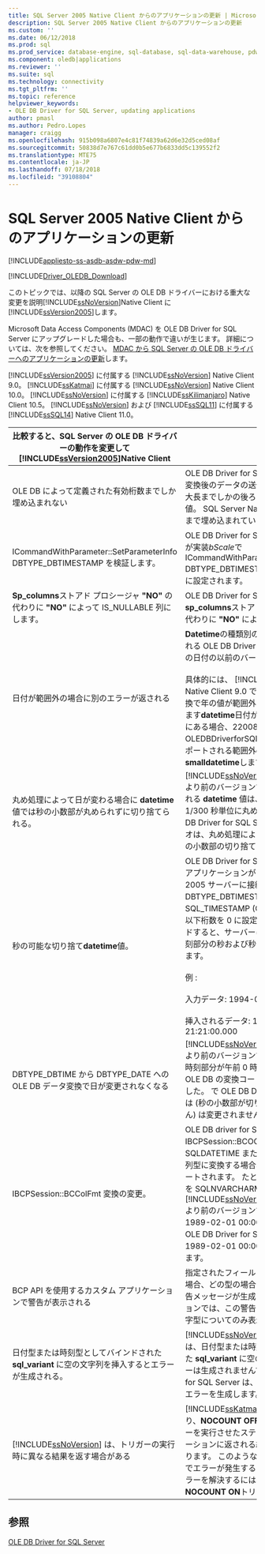 ```yaml
---
title: SQL Server 2005 Native Client からのアプリケーションの更新 | Microsoft Docs
description: SQL Server 2005 Native Client からのアプリケーションの更新
ms.custom: ''
ms.date: 06/12/2018
ms.prod: sql
ms.prod_service: database-engine, sql-database, sql-data-warehouse, pdw
ms.component: oledb|applications
ms.reviewer: ''
ms.suite: sql
ms.technology: connectivity
ms.tgt_pltfrm: ''
ms.topic: reference
helpviewer_keywords:
- OLE DB Driver for SQL Server, updating applications
author: pmasl
ms.author: Pedro.Lopes
manager: craigg
ms.openlocfilehash: 915b098a6807e4c81f74839a62d6e32d5ced08af
ms.sourcegitcommit: 50838d7e767c61dd0b5e677b6833dd5c139552f2
ms.translationtype: MTE75
ms.contentlocale: ja-JP
ms.lasthandoff: 07/18/2018
ms.locfileid: "39108804"
---
```

# <a name="updating-an-application-from-sql-server-2005-native-client"></a>SQL Server 2005 Native Client からのアプリケーションの更新
[!INCLUDE[appliesto-ss-asdb-asdw-pdw-md](../../../includes/appliesto-ss-asdb-asdw-pdw-md.md)]

[!INCLUDE[Driver_OLEDB_Download](../../../includes/driver_oledb_download.md)]

  このトピックでは、以降の SQL Server の OLE DB ドライバーにおける重大な変更を説明[!INCLUDE[ssNoVersion](../../../includes/ssnoversion-md.md)]Native Client に[!INCLUDE[ssVersion2005](../../../includes/ssversion2005-md.md)]します。  

 Microsoft Data Access Components (MDAC) を OLE DB Driver for SQL Server にアップグレードした場合も、一部の動作で違いが生じます。 詳細については、次を参照してください。 [MDAC から SQL Server の OLE DB ドライバーへのアプリケーションの更新](../../oledb/applications/updating-an-application-to-oledb-driver-for-sql-server-from-mdac.md)します。  

 [!INCLUDE[ssVersion2005](../../../includes/ssversion2005-md.md)] に付属する [!INCLUDE[ssNoVersion](../../../includes/ssnoversion-md.md)] Native Client 9.0。 [!INCLUDE[ssKatmai](../../../includes/sskatmai-md.md)] に付属する [!INCLUDE[ssNoVersion](../../../includes/ssnoversion-md.md)] Native Client 10.0。  [!INCLUDE[ssNoVersion](../../../includes/ssnoversion-md.md)] に付属する [!INCLUDE[ssKilimanjaro](../../../includes/sskilimanjaro-md.md)] Native Client 10.5。 [!INCLUDE[ssNoVersion](../../../includes/ssnoversion-md.md)] および [!INCLUDE[ssSQL11](../../../includes/sssql11-md.md)] に付属する [!INCLUDE[ssSQL14](../../../includes/sssql14-md.md)] Native Client 11.0。  

|比較すると、SQL Server の OLE DB ドライバーの動作を変更して[!INCLUDE[ssVersion2005](../../../includes/ssversion2005-md.md)]Native Client|[説明]|  
|------------------------------------------------------------------------------------|-----------------|  
|OLE DB によって定義された有効桁数までしか埋め込まれない|OLE DB Driver for SQL Server、サーバーへの変換後のデータの送信先の変換をデータの最大長までしかの後ろにゼロで埋める**datetime**値。 SQL Server Native Client 9.0 では、9 桁まで埋め込まれていました。|  
|ICommandWithParameter::SetParameterInfo DBTYPE_DBTIMESTAMP を検証します。|OLE DB Driver for SQL Server、OLE DB 要件が実装*bScale*で ICommandWithParameter::SetParameterInfo DBTYPE_DBTIMESTAMP の秒の小数部の精度に設定されます。|  
|**Sp_columns**ストアド プロシージャ **"NO"** の代わりに **"NO"** によって IS_NULLABLE 列にします。|OLE DB Driver for SQL Server で**sp_columns**ストアド プロシージャ **"NO"** の代わりに **"NO"** によって IS_NULLABLE 列。|  
|日付が範囲外の場合に別のエラーが返される|**Datetime**の種類別のエラー番号によって返される OLE DB Driver for SQL Server、範囲外の日付の以前のバージョンで返されていた。<br /><br /> 具体的には、 [!INCLUDE[ssNoVersion](../../../includes/ssnoversion-md.md)] Native Client 9.0 では、すべてへの文字列変換で年の値が範囲外の場合は 22007 が返されます**datetime**日付がでサポートされる範囲内にある場合、22008が返さOLEDBDriverforSQLServerと**datetime2**でサポートされる範囲外**datetime**または**smalldatetime**します。|  
|丸め処理によって日が変わる場合に **datetime** 値では秒の小数部が丸められずに切り捨てられる。|[!INCLUDE[ssNoVersion](../../../includes/ssnoversion-md.md)] Native Client 10.0 より前のバージョンでは、サーバーに送信される **datetime** 値は、クライアントによって 1/300 秒単位に丸められていました。 OLE DB Driver for SQL Server では、このシナリオは、丸め処理によって日が変わる場合に、秒の小数部の切り捨てとされます。|  
|秒の可能な切り捨て**datetime**値。|OLE DB Driver for SQL Server でビルドしたアプリケーションが [!INCLUDE[ssNoVersion](../../../includes/ssnoversion-md.md)] 2005 サーバーに接続する場合、型識別子を DBTYPE_DBTIMESTAMP (OLE DB) または SQL_TIMESTAMP (ODBC) に設定し、小数点以下桁数を 0 に設定して datetime 列にバインドすると、サーバーに送信されるデータの時刻部分の秒および秒の小数部が切り捨てられます。<br /><br /> 例 :<br /><br /> 入力データ: 1994-08-21 21:21:36.000<br /><br /> 挿入されるデータ: 1994-08-21 21:21:00.000|  
|DBTYPE_DBTIME から DBTYPE_DATE への OLE DB データ変換で日が変更されなくなる|[!INCLUDE[ssNoVersion](../../../includes/ssnoversion-md.md)] Native Client 10.0 より前のバージョンでは、DBTYPE_DATE の時刻部分が午前 0 時から 0.5 秒以内の場合、OLE DB の変換コードによって日が変更されました。 で OLE DB Driver for SQL Server を日は (秒の小数部が切り捨てし、丸められません) は変更されません。|  
|IBCPSession::BCColFmt 変換の変更。|OLE DB driver for SQL Server、IBCPSession::BCOColFmt を使用して SQLDATETIME または SQLDATETIME を文字列型に変換する場合、小数部の値がエクスポートされます。 たとえば、SQLDATETIME 型を SQLNVARCHARMAX 型に変換すると、[!INCLUDE[ssNoVersion](../../../includes/ssnoversion-md.md)] Native Client 10.0 より前のバージョンでは、<br /> 1989-02-01 00:00:00 が返されます。<br />OLE DB Driver for SQL Server では、 <br />1989-02-01 00:00:00.0000000 が返されます。|  
|BCP API を使用するカスタム アプリケーションで警告が表示される|指定されたフィールド長をデータ長が上回る場合、どの型の場合でも BCP API によって警告メッセージが生成されます。 以前のバージョンでは、この警告は、すべての型ではなく文字型についてのみ表示されました。|  
|日付型または時刻型としてバインドされた **sql_variant** に空の文字列を挿入するとエラーが生成される。|[!INCLUDE[ssNoVersion](../../../includes/ssnoversion-md.md)] Native Client 9.0 では、日付型または時刻型としてバインドされた **sql_variant** に空の文字列を挿入してもエラーは生成されませんでした。 OLE DB Driver for SQL Server は、このような状況に正しくエラーを生成します。|  
|[!INCLUDE[ssNoVersion](../../../includes/ssnoversion-md.md)] は、トリガーの実行時に異なる結果を返す場合がある|[!INCLUDE[ssKatmai](../../../includes/sskatmai-md.md)] で導入された変更により、**NOCOUNT OFF** が有効なときに、トリガーを実行させたステートメントからアプリケーションに返される結果が異なる可能性があります。 このような場合、アプリケーションでエラーが発生することがあります。 このエラーを解決するには、次のように設定します。 **NOCOUNT ON**トリガーします。|  

## <a name="see-also"></a>参照   
 [OLE DB Driver for SQL Server](../../oledb/oledb-driver-for-sql-server.md)
